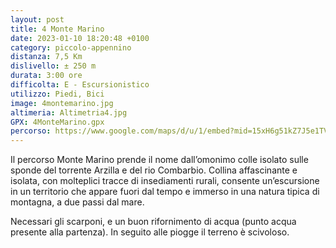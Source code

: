 ```yaml
---
layout: post
title: 4 Monte Marino
date: 2023-01-10 18:20:48 +0100
category: piccolo-appennino
distanza: 7,5 Km
dislivello:	± 250 m
durata:	3:00 ore
difficolta:	E - Escursionistico
utilizzo: Piedi, Bici
image: 4montemarino.jpg
altimeria: Altimetria4.jpg
GPX: 4MonteMarino.gpx
percorso: https://www.google.com/maps/d/u/1/embed?mid=15xH6g51kZ7J5e1TVxPFpIa8oxjImFO0&ehbc=2E312F
---
```


Il percorso Monte Marino prende il nome dall’omonimo colle isolato sulle sponde del torrente Arzilla e del rio Combarbio. Collina affascinante e isolata, con molteplici tracce di insediamenti rurali, consente un’escursione in un territorio che appare fuori dal tempo e immerso in una natura tipica di montagna, a due passi dal mare. 


Necessari gli scarponi, e un buon rifornimento di acqua (punto acqua presente alla partenza). In seguito alle piogge il terreno è scivoloso. 
